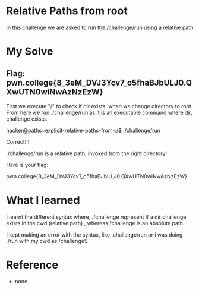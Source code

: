 # Relative Paths from root
In this challenge we are asked to run the /challenge/run using a relative path

# My Solve

## Flag: pwn.college{8_3eM_DVJ3Ycv7_o5fhaBJbULJ0.QXwUTN0wiNwAzNzEzW}

First we execute "/" to check if dir exists, when we change directory to root.
From here we run ./challenge/run as it is an executable command where dir, challenge exists.


hacker@paths~explicit-relative-paths-from-:/$ ./challenge/run

Correct!!!

./challenge/run is a relative path, invoked from the right directory!

Here is your flag:

pwn.college{8_3eM_DVJ3Ycv7_o5fhaBJbULJ0.QXwUTN0wiNwAzNzEzW}

# What I learned 

I learnt the different syntax where, ./challenge represent if a dir challenge exists in the cwd (relative path) , whereas
/challenge is an absolute path. 

I kept making an error with the syntax, like .challenge/run or i was doing ./run with my cwd as /challenge$

# Reference 

- none.
  
